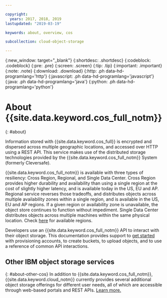```yaml
---

copyright:
  years: 2017, 2018, 2019
lastupdated: "2019-03-19"

keywords: about, overview, cos

subcollection: cloud-object-storage

---
```

{:new_window: target="_blank"}
{:shortdesc: .shortdesc}
{:codeblock: .codeblock}
{:pre: .pre}
{:screen: .screen}
{:tip: .tip}
{:important: .important}
{:note: .note}
{:download: .download} 
{:http: .ph data-hd-programlang='http'} 
{:javascript: .ph data-hd-programlang='javascript'} 
{:java: .ph data-hd-programlang='java'} 
{:python: .ph data-hd-programlang='python'}


# About {{site.data.keyword.cos_full_notm}}
{: #about}

Information stored with {{site.data.keyword.cos_full}} is encrypted and dispersed across multiple geographic locations, and accessed over HTTP using a REST API. This service makes use of the distributed storage technologies provided by the {{site.data.keyword.cos_full_notm}} System (formerly Cleversafe).

{{site.data.keyword.cos_full_notm}} is available with three types of resiliency: Cross Region, Regional, and Single Data Center.  Cross Region provides higher durability and availability than using a single region at the cost of slightly higher latency, and is available today in the US, EU and AP. Regional service reverses those tradeoffs, and distributes objects across multiple availability zones within a single region, and is available in the US, EU and AP regions. If a given region or availability zone is unavailable, the object store continues to function without impediment.  Single Data Center distributes objects across multiple machines within the same physical location. Check [here](/docs/services/cloud-object-storage/basics/endpoints.html#select-regions-and-endpoints) for available regions.

Developers use an {{site.data.keyword.cos_full_notm}} API to interact with their object storage. This documentation provides support to [get started](/docs/services/cloud-object-storage/getting-started.html) with provisioning accounts, to create buckets, to upload objects, and to use a reference of common API interactions.

## Other IBM object storage services
{: #about-other-cos}
In addition to {{site.data.keyword.cos_full_notm}}, {{site.data.keyword.cloud_notm}} currently provides several additional object storage offerings for different user needs, all of which are accessible through web-based portals and REST APIs.  [Learn more.](https://console.bluemix.net/docs/services/ibm-cos/index.html)
